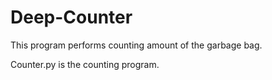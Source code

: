 # Deep-Counter

This program performs counting amount of the garbage bag.

Counter.py is the counting program.

